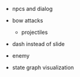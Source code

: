- npcs and dialog

- bow attacks
  - projectiles

- dash instead of slide

- enemy

- state graph visualization
